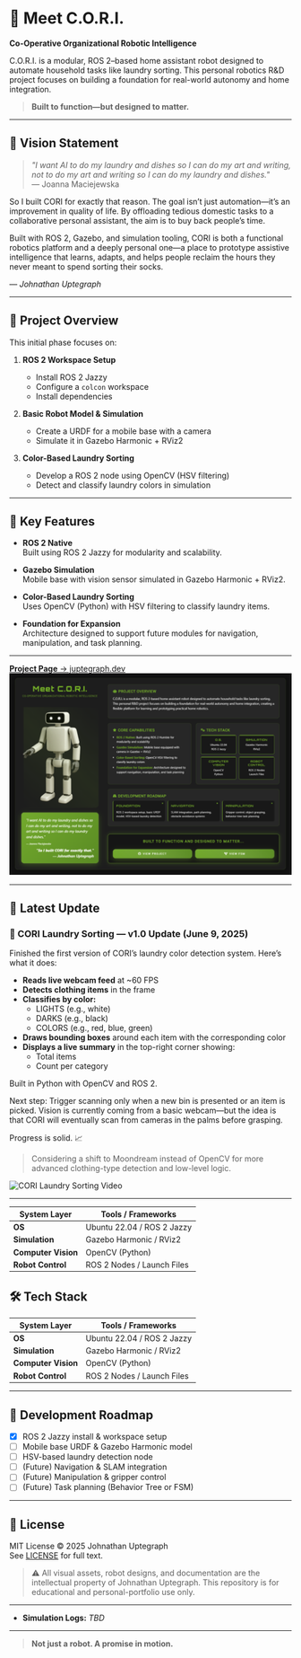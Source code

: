 # 🤖 Meet C.O.R.I. 
**Co-Operative Organizational Robotic Intelligence**              


C.O.R.I. is a modular, ROS 2–based home assistant robot designed to automate household tasks like laundry sorting. This personal robotics R&D project focuses on building a foundation for real-world autonomy and home integration.



> **Built to function—but designed to matter.**

---


## 🧠 Vision Statement

> _"I want AI to do my laundry and dishes so I can do my art and writing, not to do my art and writing so I can do my laundry and dishes."_  
> — Joanna Maciejewska

So I built CORI for exactly that reason. The goal isn’t just automation—it’s an improvement in quality of life. By offloading tedious domestic tasks to a collaborative personal assistant, the aim is to buy back people’s time.

Built with ROS 2, Gazebo, and simulation tooling, CORI is both a functional robotics platform and a deeply personal one—a place to prototype assistive intelligence that learns, adapts, and helps people reclaim the hours they never meant to spend sorting their socks.

— *Johnathan Uptegraph*

---

## 🚀 Project Overview

This initial phase focuses on:

1. **ROS 2 Workspace Setup**  
   - Install ROS 2 Jazzy  
   - Configure a `colcon` workspace  
   - Install dependencies

2. **Basic Robot Model & Simulation**  
   - Create a URDF for a mobile base with a camera  
   - Simulate it in Gazebo Harmonic + RViz2

3. **Color-Based Laundry Sorting**  
   - Develop a ROS 2 node using OpenCV (HSV filtering)  
   - Detect and classify laundry colors in simulation

---

## 🧠 Key Features

- **ROS 2 Native**  
  Built using ROS 2 Jazzy for modularity and scalability.

- **Gazebo Simulation**  
  Mobile base with vision sensor simulated in Gazebo Harmonic + RViz2.

- **Color-Based Laundry Sorting**  
  Uses OpenCV (Python) with HSV filtering to classify laundry items.

- **Foundation for Expansion**  
  Architecture designed to support future modules for navigation, manipulation, and task planning.

---
 [**Project Page** → juptegraph.dev](https://juptegraph.dev)
![CORI prototype](assets/concept-art/cori_portfolio_view.png)

---

##  📢 Latest Update

### 🧺 CORI Laundry Sorting — v1.0 Update (June 9, 2025)

Finished the first version of CORI’s laundry color detection system. Here’s what it does:

- **Reads live webcam feed** at ~60 FPS  
- **Detects clothing items** in the frame  
- **Classifies by color:**  
  - LIGHTS (e.g., white)  
  - DARKS (e.g., black)  
  - COLORS (e.g., red, blue, green)  
- **Draws bounding boxes** around each item with the corresponding color  
- **Displays a live summary** in the top-right corner showing:  
  - Total items  
  - Count per category

Built in Python with OpenCV and ROS 2.

Next step: Trigger scanning only when a new bin is presented or an item is picked. Vision is currently coming from a basic webcam—but the idea is that CORI will eventually scan from cameras in the palms before grasping.

Progress is solid. 📈  

> Considering a shift to Moondream instead of OpenCV for more advanced clothing-type detection and low-level logic.

![CORI Laundry Sorting Video](assets/gifs/openCV_Color_Sort_Test.gif)

---

| **System Layer**     | **Tools / Frameworks**           |
|----------------------|----------------------------------|
| **OS**               | Ubuntu 22.04 / ROS 2 Jazzy       |
| **Simulation**       | Gazebo Harmonic / RViz2          |
| **Computer Vision**  | OpenCV (Python)                  |
| **Robot Control**    | ROS 2 Nodes / Launch Files       |****

## 🛠️ Tech Stack

| **System Layer**     | **Tools / Frameworks**           |
|----------------------|----------------------------------|
| **OS**               | Ubuntu 22.04 / ROS 2 Jazzy       |
| **Simulation**       | Gazebo Harmonic / RViz2          |
| **Computer Vision**  | OpenCV (Python)                  |
| **Robot Control**    | ROS 2 Nodes / Launch Files       |

---

## 🔄 Development Roadmap

- [x] ROS 2 Jazzy install & workspace setup  
- [ ] Mobile base URDF & Gazebo Harmonic model  
- [ ] HSV-based laundry detection node  
- [ ] (Future) Navigation & SLAM integration  
- [ ] (Future) Manipulation & gripper control  
- [ ] (Future) Task planning (Behavior Tree or FSM)

---

## 📜 License

MIT License © 2025 Johnathan Uptegraph  
See [LICENSE](LICENSE) for full text.

> ⚠️ All visual assets, robot designs, and documentation are the intellectual property of Johnathan Uptegraph. This repository is for educational and personal-portfolio use only.

---

- **Simulation Logs:** *TBD*

---

> **Not just a robot. A promise in motion.**
